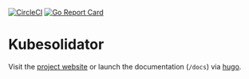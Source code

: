 [![CircleCI](https://circleci.com/gh/mnewswanger/kubesolidator.svg?style=svg)](https://circleci.com/gh/mnewswanger/kubesolidator)
[![Go Report Card](https://goreportcard.com/badge/github.com/mnewswanger/kubesolidator)](https://goreportcard.com/report/github.com/mnewswanger/kubesolidator)

# Kubesolidator #

Visit the [project website](https://go.mikenewswanger.com/kubesolidator) or launch the documentation (`/docs`) via [hugo](https://gohugo.io).
